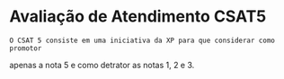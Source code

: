 ﻿# Avaliação de Atendimento CSAT5
    O CSAT 5 consiste em uma iniciativa da XP para que considerar como promotor
apenas a nota 5 e como detrator as notas 1, 2 e 3.
